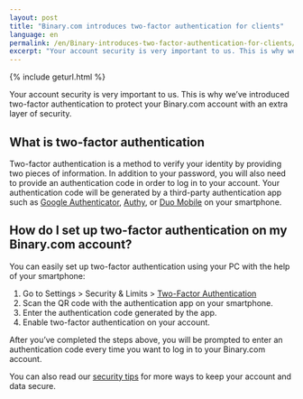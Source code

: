 ```yaml
---
layout: post
title: "Binary.com introduces two-factor authentication for clients"
language: en
permalink: /en/Binary-introduces-two-factor-authentication-for-clients/
excerpt: "Your account security is very important to us. This is why we’ve introduced two-factor authentication to protect your Binary.com account with an extra layer of security..."
---
```

{% include geturl.html %}

Your account security is very important to us. This is why we’ve introduced two-factor authentication to protect your Binary.com account with an extra layer of security.

## What is two-factor authentication

Two-factor authentication is a method to verify your identity by providing two pieces of information. In addition to your password, you will also need to provide an authentication code in order to log in to your account. Your authentication code will be generated by a third-party authentication app such as <a href="https://support.google.com/accounts/answer/1066447?hl=en&ref_topic=2954345">Google Authenticator</a>, <a href="https://authy.com/features/setup/">Authy</a>, or <a href="https://duo.com/product/trusted-users/two-factor-authentication/duo-mobile">Duo Mobile</a> on your smartphone.


## How do I set up two-factor authentication on my Binary.com account?

You can easily set up two-factor authentication using your PC with the help of your smartphone:

<ol>
        <li>Go to Settings > Security & Limits > <a href="https://www.binary.com/en/user/security/two_factor_authentication.html">Two-Factor Authentication</a></li>
        <li>Scan the QR code with the authentication app on your smartphone.</li>
        <li>Enter the authentication code generated by the app.</li>
        <li>Enable two-factor authentication on your account.</li>
</ol>

After you’ve completed the steps above, you will be prompted to enter an authentication code every time you want to log in to your Binary.com account.

You can also read our <a href="https://academy.binary.com/en/security-tips/">security tips</a> for more ways to keep your account and data secure.